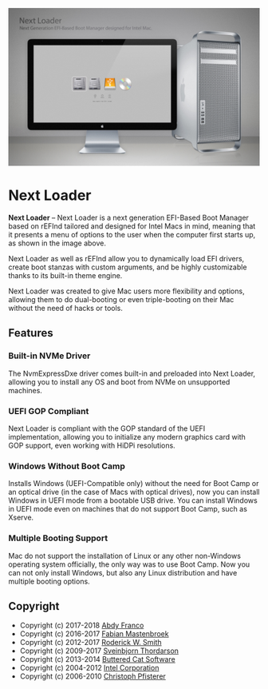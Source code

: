 ![Next Loader](./src/assets/banner.jpg)

# Next Loader

**Next Loader** – Next Loader is a next generation EFI-Based Boot Manager based on rEFInd tailored
and designed for Intel Macs in mind, meaning that it presents a menu of options to the user when
the computer first starts up, as shown in the image above.

Next Loader as well as rEFInd allow you to dynamically load EFI drivers, create boot stanzas with
custom arguments, and be highly customizable thanks to its built-in theme engine.

Next Loader was created to give Mac users more flexibility and options, allowing them to do dual-booting
or even triple-booting on their Mac without the need of hacks or tools.

## Features
### Built-in NVMe Driver
The NvmExpressDxe driver comes built-in and preloaded into Next Loader, allowing you to install any OS
and boot from NVMe on unsupported machines.

### UEFI GOP Compliant
Next Loader is compliant with the GOP standard of the UEFI implementation, allowing you to initialize 
any modern graphics card with GOP support, even working with HiDPi resolutions.

### Windows Without Boot Camp
Installs Windows (UEFI-Compatible only) without the need for Boot Camp or an optical drive (in the case
of Macs with optical drives), now you can install Windows in UEFI mode from a bootable USB drive.
You can install Windows in UEFI mode even on machines that do not support Boot Camp, such as Xserve.

### Multiple Booting Support
Mac do not support the installation of Linux or any other non-Windows operating system officially, the
only way was to use Boot Camp. Now you can not only install Windows, but also any Linux distribution and
have multiple booting options.

## Copyright
- Copyright (c) 2017-2018 [Abdy Franco](http://abdyfran.co/)
- Copyright (c) 2016-2017 [Fabian Mastenbroek](https://github.com/fabianishere/)
- Copyright (c) 2012-2017 [Roderick W. Smith](http://www.rodsbooks.com/)
- Copyright (c) 2009-2017 [Sveinbjorn Thordarson](http://sveinbjorn.org/)
- Copyright (c) 2013-2014 [Buttered Cat Software](http://buttered-cat.com)
- Copyright (c) 2004-2012 [Intel Corporation](https://www.intel.com)
- Copyright (c) 2006-2010 [Christoph Pfisterer](https://chrisp.de/en/)
